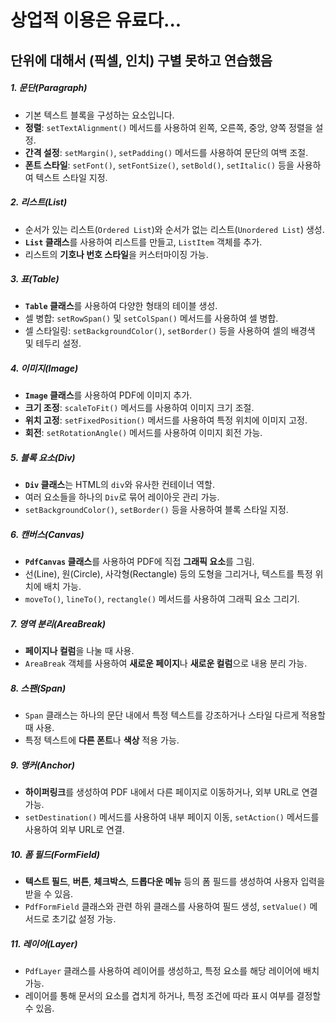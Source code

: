 # 상업적 이용은 유료다...

## 단위에 대해서 (픽셀, 인치) 구별 못하고 연습했음


##### 1. 문단(Paragraph)
- 기본 텍스트 블록을 구성하는 요소입니다.
- **정렬**: `setTextAlignment()` 메서드를 사용하여 왼쪽, 오른쪽, 중앙, 양쪽 정렬을 설정.
- **간격 설정**: `setMargin()`, `setPadding()` 메서드를 사용하여 문단의 여백 조절.
- **폰트 스타일**: `setFont()`, `setFontSize()`, `setBold()`, `setItalic()` 등을 사용하여 텍스트 스타일 지정.

##### 2. 리스트(List)
- 순서가 있는 리스트(`Ordered List`)와 순서가 없는 리스트(`Unordered List`) 생성.
- **`List` 클래스**를 사용하여 리스트를 만들고, `ListItem` 객체를 추가.
- 리스트의 **기호나 번호 스타일**을 커스터마이징 가능.

##### 3. 표(Table)
- **`Table` 클래스**를 사용하여 다양한 형태의 테이블 생성.
- 셀 병합: `setRowSpan()` 및 `setColSpan()` 메서드를 사용하여 셀 병합.
- 셀 스타일링: `setBackgroundColor()`, `setBorder()` 등을 사용하여 셀의 배경색 및 테두리 설정.

##### 4. 이미지(Image)
- **`Image` 클래스**를 사용하여 PDF에 이미지 추가.
- **크기 조정**: `scaleToFit()` 메서드를 사용하여 이미지 크기 조절.
- **위치 고정**: `setFixedPosition()` 메서드를 사용하여 특정 위치에 이미지 고정.
- **회전**: `setRotationAngle()` 메서드를 사용하여 이미지 회전 가능.

##### 5. 블록 요소(Div)
- **`Div` 클래스**는 HTML의 `div`와 유사한 컨테이너 역할.
- 여러 요소들을 하나의 `Div`로 묶어 레이아웃 관리 가능.
- `setBackgroundColor()`, `setBorder()` 등을 사용하여 블록 스타일 지정.

##### 6. 캔버스(Canvas)
- **`PdfCanvas` 클래스**를 사용하여 PDF에 직접 **그래픽 요소**를 그림.
- 선(Line), 원(Circle), 사각형(Rectangle) 등의 도형을 그리거나, 텍스트를 특정 위치에 배치 가능.
- `moveTo()`, `lineTo()`, `rectangle()` 메서드를 사용하여 그래픽 요소 그리기.

##### 7. 영역 분리(AreaBreak)
- **페이지나 컬럼**을 나눌 때 사용.
- `AreaBreak` 객체를 사용하여 **새로운 페이지**나 **새로운 컬럼**으로 내용 분리 가능.

##### 8. 스팬(Span)
- `Span` 클래스는 하나의 문단 내에서 특정 텍스트를 강조하거나 스타일 다르게 적용할 때 사용.
- 특정 텍스트에 **다른 폰트**나 **색상** 적용 가능.

##### 9. 앵커(Anchor)
- **하이퍼링크**를 생성하여 PDF 내에서 다른 페이지로 이동하거나, 외부 URL로 연결 가능.
- `setDestination()` 메서드를 사용하여 내부 페이지 이동, `setAction()` 메서드를 사용하여 외부 URL로 연결.

##### 10. 폼 필드(FormField)
- **텍스트 필드**, **버튼**, **체크박스**, **드롭다운 메뉴** 등의 폼 필드를 생성하여 사용자 입력을 받을 수 있음.
- `PdfFormField` 클래스와 관련 하위 클래스를 사용하여 필드 생성, `setValue()` 메서드로 초기값 설정 가능.

##### 11. 레이어(Layer)
- `PdfLayer` 클래스를 사용하여 레이어를 생성하고, 특정 요소를 해당 레이어에 배치 가능.
- 레이어를 통해 문서의 요소를 겹치게 하거나, 특정 조건에 따라 표시 여부를 결정할 수 있음.
